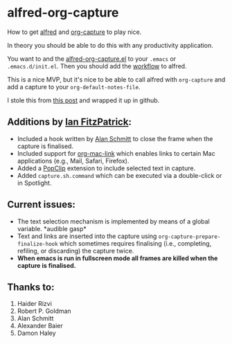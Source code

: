 # alfred-org-capture

How to get [alfred](https://www.alfredapp.com/) and
[org-capture](http://orgmode.org/manual/Capture.html) to play nice.

In theory you should be able to do this with any productivity application.

You want to and the [alfred-org-capture.el](el/alfred-org-capture.el)
to your `.emacs` or `.emacs.d/init.el`. Then you should add the
[workflow](org-capture.alfredworkflow) to alfred.

This is a nice MVP, but it's nice to be able to call alfred with
`org-capture` and add a capture to your `org-default-notes-file`.

I stole this from [this post](http://comments.gmane.org/gmane.emacs.orgmode/76348) and wrapped it up in github.

## Additions by [Ian FitzPatrick](https://github.com/ifitzpat):

- Included a hook written by
  [Alan Schmitt](http://permalink.gmane.org/gmane.emacs.orgmode/76399)
  to close the frame when the capture is finalised.
- Included support for
  [org-mac-link](http://orgmode.org/worg/org-contrib/org-mac-link.html)
  which enables links to certain Mac applications (e.g., Mail, Safari, Firefox).
- Added a [PopClip](https://pilotmoon.com/popclip/) extension to
  include selected text in capture.
- Added `capture.sh.command` which can be executed via a double-click or in Spotlight.

## Current issues:

- The text selection mechanism is implemented by means of a global
  variable. \*audible
  gasp\* 
- Text and links are inserted into the capture using
  `org-capture-prepare-finalize-hook` which sometimes requires
  finalising (i.e., completing, refiling, or discarding) the capture
  twice.
- **When emacs is run in fullscreen mode all frames are killed when
  the capture is finalised.**
  
## Thanks to:

1. Haider Rizvi
1. Robert P. Goldman
1. Alan Schmitt
1. Alexander Baier
1. Damon Haley
